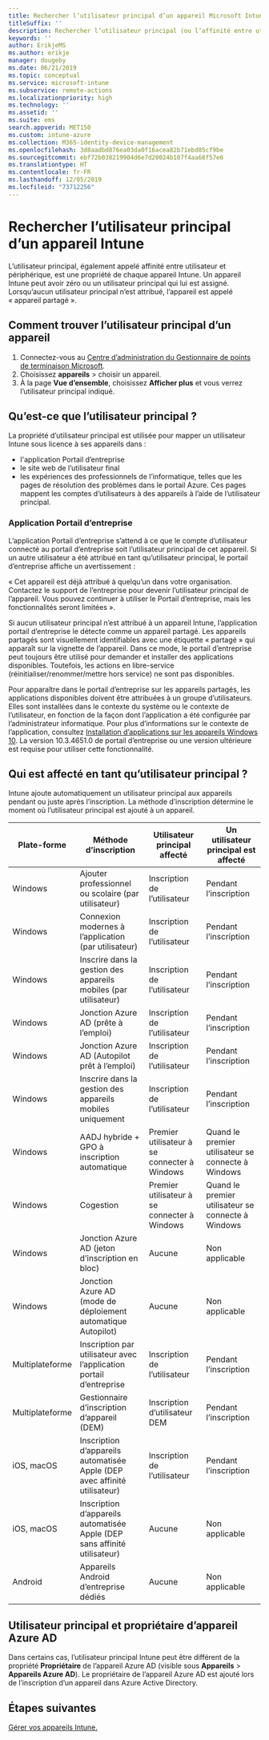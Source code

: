 ```yaml
---
title: Rechercher l’utilisateur principal d’un appareil Microsoft Intune.
titleSuffix: ''
description: Rechercher l’utilisateur principal (ou l’affinité entre utilisateur et appareil) d’un appareil Intune.
keywords: ''
author: ErikjeMS
ms.author: erikje
manager: dougeby
ms.date: 06/21/2019
ms.topic: conceptual
ms.service: microsoft-intune
ms.subservice: remote-actions
ms.localizationpriority: high
ms.technology: ''
ms.assetid: ''
ms.suite: ems
search.appverid: MET150
ms.custom: intune-azure
ms.collection: M365-identity-device-management
ms.openlocfilehash: 3d8aadbd876ea03da0f16acea82b71ebd85cf9be
ms.sourcegitcommit: ebf72b038219904d6e7d20024b107f4aa68f57e6
ms.translationtype: HT
ms.contentlocale: fr-FR
ms.lasthandoff: 12/05/2019
ms.locfileid: "73712256"
---
```

# <a name="find-the-primary-user-of-an-intune-device"></a>Rechercher l’utilisateur principal d’un appareil Intune

L’utilisateur principal, également appelé affinité entre utilisateur et périphérique, est une propriété de chaque appareil Intune. Un appareil Intune peut avoir zéro ou un utilisateur principal qui lui est assigné. Lorsqu’aucun utilisateur principal n’est attribué, l’appareil est appelé « appareil partagé ».

## <a name="how-to-find-a-devices-primary-user"></a>Comment trouver l’utilisateur principal d’un appareil

1. Connectez-vous au [Centre d’administration du Gestionnaire de points de terminaison Microsoft](https://go.microsoft.com/fwlink/?linkid=2109431).
2. Choisissez **appareils** > choisir un appareil.
3. À la page **Vue d’ensemble**, choisissez **Afficher plus** et vous verrez l’utilisateur principal indiqué.

## <a name="what-is-the-primary-user"></a>Qu’est-ce que l’utilisateur principal ?
La propriété d’utilisateur principal est utilisée pour mapper un utilisateur Intune sous licence à ses appareils dans :
- l'application Portail d’entreprise
- le site web de l’utilisateur final
- les expériences des professionnels de l’informatique, telles que les pages de résolution des problèmes dans le portail Azure. Ces pages mappent les comptes d’utilisateurs à des appareils à l’aide de l’utilisateur principal.    

### <a name="company-portal-app"></a>Application Portail d’entreprise
L’application Portail d’entreprise s’attend à ce que le compte d’utilisateur connecté au portail d’entreprise soit l’utilisateur principal de cet appareil. Si un autre utilisateur a été attribué en tant qu’utilisateur principal, le portail d’entreprise affiche un avertissement :

« Cet appareil est déjà attribué à quelqu’un dans votre organisation. Contactez le support de l’entreprise pour devenir l’utilisateur principal de l’appareil. Vous pouvez continuer à utiliser le Portail d’entreprise, mais les fonctionnalités seront limitées ».

Si aucun utilisateur principal n’est attribué à un appareil Intune, l’application portail d’entreprise le détecte comme un appareil partagé. Les appareils partagés sont visuellement identifiables avec une étiquette « partagé » qui apparaît sur la vignette de l’appareil. Dans ce mode, le portail d’entreprise peut toujours être utilisé pour demander et installer des applications disponibles. Toutefois, les actions en libre-service (réinitialiser/renommer/mettre hors service) ne sont pas disponibles.  

Pour apparaître dans le portail d’entreprise sur les appareils partagés, les applications disponibles doivent être attribuées à un groupe d’utilisateurs. Elles sont installées dans le contexte du système ou le contexte de l’utilisateur, en fonction de la façon dont l’application a été configurée par l’administrateur informatique. Pour plus d’informations sur le contexte de l’application, consultez [Installation d’applications sur les appareils Windows 10](../apps/apps-windows-10-app-deploy.md). La version 10.3.4651.0 de portail d’entreprise ou une version ultérieure est requise pour utiliser cette fonctionnalité.


## <a name="who-is-assigned-as-the-primary-user"></a>Qui est affecté en tant qu’utilisateur principal ?
Intune ajoute automatiquement un utilisateur principal aux appareils pendant ou juste après l’inscription. La méthode d’inscription détermine le moment où l’utilisateur principal est ajouté à un appareil.

| Plate-forme | Méthode d’inscription | Utilisateur principal affecté | Un utilisateur principal est affecté |
| ---- | ---- | ---- | ---- |
| Windows | Ajouter professionnel ou scolaire (par utilisateur) | Inscription de l’utilisateur | Pendant l’inscription |   
| Windows | Connexion modernes à l’application (par utilisateur) | Inscription de l’utilisateur | Pendant l’inscription | 
| Windows | Inscrire dans la gestion des appareils mobiles (par utilisateur) | Inscription de l’utilisateur | Pendant l’inscription | 
| Windows | Jonction Azure AD (prête à l’emploi) | Inscription de l’utilisateur | Pendant l’inscription | 
| Windows | Jonction Azure AD (Autopilot prêt à l’emploi) | Inscription de l’utilisateur | Pendant l’inscription | 
| Windows | Inscrire dans la gestion des appareils mobiles uniquement | Inscription de l’utilisateur | Pendant l’inscription | 
| Windows | AADJ hybride + GPO à inscription automatique | Premier utilisateur à se connecter à Windows | Quand le premier utilisateur se connecte à Windows| 
| Windows | Cogestion | Premier utilisateur à se connecter à Windows | Quand le premier utilisateur se connecte à Windows | 
| Windows | Jonction Azure AD (jeton d’inscription en bloc) | Aucune | Non applicable | 
| Windows | Jonction Azure AD (mode de déploiement automatique Autopilot) | Aucune | Non applicable | 
| Multiplateforme | Inscription par utilisateur avec l’application portail d’entreprise | Inscription de l’utilisateur | Pendant l’inscription |
| Multiplateforme | Gestionnaire d’inscription d’appareil (DEM) | Inscription d’utilisateur DEM | Pendant l’inscription |
| iOS, macOS | Inscription d’appareils automatisée Apple (DEP avec affinité utilisateur) | Inscription de l’utilisateur | Pendant l’inscription |
| iOS, macOS | Inscription d’appareils automatisée Apple (DEP sans affinité utilisateur) | Aucune | Non applicable |
| Android | Appareils Android d’entreprise dédiés | Aucune | Non applicable |

## <a name="primary-user-and-azure-ad-device-owner"></a>Utilisateur principal et propriétaire d’appareil Azure AD
Dans certains cas, l’utilisateur principal Intune peut être différent de la propriété **Propriétaire** de l’appareil Azure AD (visible sous **Appareils** > **Appareils Azure AD**). Le propriétaire de l’appareil Azure AD est ajouté lors de l’inscription d’un appareil dans Azure Active Directory.

## <a name="next-steps"></a>Étapes suivantes
[Gérer vos appareils Intune.](device-management.md)
